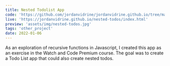 ```yaml
---
title: Nested Todolist App
code: 'https://github.com/jordanvidrine/jordanvidrine.github.io/tree/master/nested-todos'
live: 'https://jordanvidrine.github.io/nested-todos/index.html'
preview: 'assets/img/nested-todos.jpg'
tags: 'other_project'
date: 2022-01-06
---
```

As an exploration of recursive functions in Javascript, I created this app as an exercise in the Watch and Code Premium course. The goal was to create a Todo List app that could also create nested todos.
<!--more-->